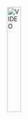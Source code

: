 <a href="https://drive.google.com/file/d/1X_NO46-5rS-2FnQhziAgp6jCNa--Yl3L/view">
  <img src="Screenrecorder-2024-04-06-22-59-16-884.mp4" width="25%" alt="VIDEO">
</a>
